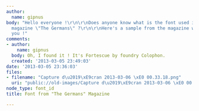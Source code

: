 ```yaml
---
author:
  name: gipnus
body: "Hello everyone !\r\n\r\nDoes anyone know what is the font used in the new german
  magazine \"The Germans\" ?\r\n\r\nHere's a sample from the magazine website (http://www.thegermansmagazine.com/)\r\n\r\nThank
  you !"
comments:
- author:
    name: gipnus
  body: Oh, I found it ! It's Fortescue by foundry Colophon.
  created: '2013-03-05 23:49:03'
date: '2013-03-05 23:36:03'
files:
- filename: "Capture d\u2019\xE9cran 2013-03-06 \xE0 00.33.18.png"
  uri: "public://old-images/Capture d\u2019\xE9cran 2013-03-06 \xE0 00.33.18.png"
node_type: font_id
title: Font from "The Germans" Magazine

---
```

